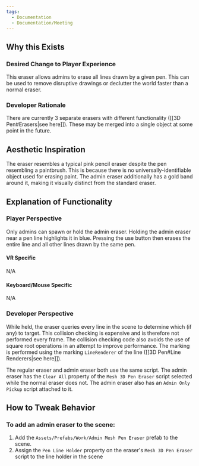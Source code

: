 ```yaml
---
tags:
  - Documentation
  - Documentation/Meeting
---
```

## Why this Exists
### Desired Change to Player Experience
This eraser allows admins to erase all lines drawn by a given pen. This can be used to remove disruptive drawings or declutter the world faster than a normal eraser.
### Developer Rationale
There are currently 3 separate erasers with different functionality ([[3D Pen#Erasers|see here]]). These may be merged into a single object at some point in the future.
## Aesthetic Inspiration
The eraser resembles a typical pink pencil eraser despite the pen resembling a paintbrush. This is because there is no universally-identifiable object used for erasing paint. The admin eraser additionally has a gold band around it, making it visually distinct from the standard eraser.
## Explanation of Functionality
### Player Perspective
Only admins can spawn or hold the admin eraser. Holding the admin eraser near a pen line highlights it in blue. Pressing the use button then erases the entire line and all other lines drawn by the same pen.
#### VR Specific
N/A
#### Keyboard/Mouse Specific
N/A
### Developer Perspective
While held, the eraser queries every line in the scene to determine which (if any) to target. This collision checking is expensive and is therefore not performed every frame. The collision checking code also avoids the use of square root operations in an attempt to improve performance. The marking is performed using the marking `LineRenderer` of the line ([[3D Pen#Line Renderers|see here]]).

The regular eraser and admin eraser both use the same script. The admin eraser has the `Clear All` property of the `Mesh 3D Pen Eraser` script selected while the normal eraser does not. The admin eraser also has an `Admin Only Pickup` script attached to it.
## How to Tweak Behavior
### To add an admin eraser to the scene:
1. Add the `Assets/Prefabs/Work/Admin Mesh Pen Eraser` prefab to the scene.
2. Assign the `Pen Line Holder` property on the eraser's `Mesh 3D Pen Eraser` script to the line holder in the scene
